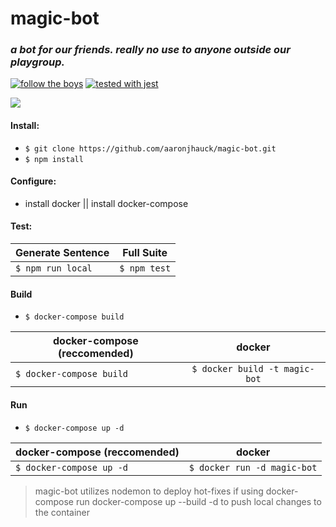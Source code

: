# magic-bot
### _a bot for our friends. really no use to anyone outside our playgroup._
[![follow the boys](https://img.shields.io/badge/follow%20the%20boys-blue?style=social&logo=twitter)](https://twitter.com/mandofortheboys) [![tested with jest](https://img.shields.io/badge/tested_with-jest-99424f.svg)](https://github.com/facebook/jest)


![](https://media.wizards.com/2019/images/daily/cardart_original_Sol-Ring-2.jpg)

#### Install:

* `$ git clone https://github.com/aaronjhauck/magic-bot.git`
* `$ npm install`

#### Configure:

* install docker || install docker-compose

#### Test:

| Generate Sentence   |   Full Suite  |
|---------------------|:-------------:|
| `$ npm run local`   |  `$ npm test` |

#### Build
* `$ docker-compose build`

|   docker-compose (reccomended) |            docker              |
|--------------------------------|:------------------------------:|
| `$ docker-compose build`       |  `$ docker build -t magic-bot` |

#### Run
* `$ docker-compose up -d`

|   docker-compose (reccomended) |            docker              |
|--------------------------------|:------------------------------:|
| `$ docker-compose up -d`       |  `$ docker run -d magic-bot`   |

> magic-bot utilizes nodemon to deploy hot-fixes if using docker-compose
> run docker-compose up --build -d to push local changes to the container
